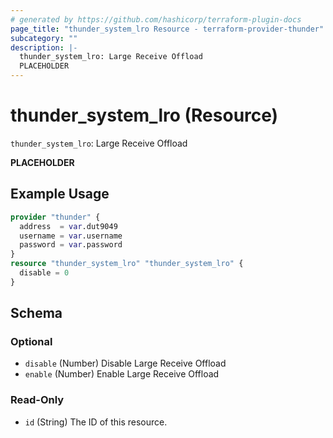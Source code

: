 ```yaml
---
# generated by https://github.com/hashicorp/terraform-plugin-docs
page_title: "thunder_system_lro Resource - terraform-provider-thunder"
subcategory: ""
description: |-
  thunder_system_lro: Large Receive Offload
  PLACEHOLDER
---
```


# thunder_system_lro (Resource)

`thunder_system_lro`: Large Receive Offload

__PLACEHOLDER__

## Example Usage

```terraform
provider "thunder" {
  address  = var.dut9049
  username = var.username
  password = var.password
}
resource "thunder_system_lro" "thunder_system_lro" {
  disable = 0
}
```

<!-- schema generated by tfplugindocs -->
## Schema

### Optional

- `disable` (Number) Disable Large Receive Offload
- `enable` (Number) Enable Large Receive Offload

### Read-Only

- `id` (String) The ID of this resource.



